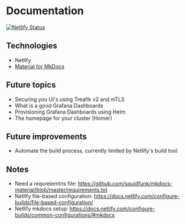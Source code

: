 # Documentation
[![Netlify Status](https://api.netlify.com/api/v1/badges/dceb5026-fa41-44cd-b452-95f1b34aa7ff/deploy-status)](https://app.netlify.com/sites/channon-docs/deploys)

## Technologies
- Netlify
- [Material for MkDocs](https://squidfunk.github.io/mkdocs-material/)

## Future topics
- Securing you UI's using Treafik v2 and mTLS
- What is a good Grafana Dashboards
- Provisioning Grafana Dashboards using Helm
- The homepage for your cluster (Homer)

## Future improvements
- Automate the build process, currently limited by Netlify's build tool

## Notes
- Need a requreiemtns file: https://github.com/squidfunk/mkdocs-material/blob/master/requirements.txt
- Netlify file-based configuration: https://docs.netlify.com/configure-builds/file-based-configuration/
- Netlify mkdocs setup: https://docs.netlify.com/configure-builds/common-configurations/#mkdocs
